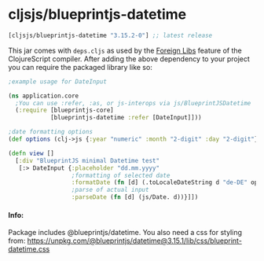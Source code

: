 # cljsjs/blueprintjs-datetime


[](dependency)
```clojure
[cljsjs/blueprintjs-datetime "3.15.2-0"] ;; latest release
```
[](/dependency)

This jar comes with `deps.cljs` as used by the [Foreign Libs][flibs] feature
of the ClojureScript compiler. After adding the above dependency to your project
you can require the packaged library like so:

```clojure
;example usage for DateInput

(ns application.core
  ;You can use :refer, :as, or js-interops via js/BlueprintJSDatetime 
  (:require [blueprintjs-core]
            [blueprintjs-datetime :refer [DateInput]]))

;date formatting options
(def options (clj->js {:year "numeric" :month "2-digit" :day "2-digit"}))

(defn view []
  [:div "BlueprintJS minimal Datetime test"
   [:> DateInput {:placeholder "dd.mm.yyyy"
                  ;formatting of selected date
                  :formatDate (fn [d] (.toLocaleDateString d "de-DE" options))
                  ;parse of actual input
                  :parseDate (fn [d] (js/Date. d))}]])

```

#### Info:
Package includes @blueprintjs/datetime. You also need a css for styling from: https://unpkg.com/@blueprintjs/datetime@3.15.1/lib/css/blueprint-datetime.css

[flibs]: https://clojurescript.org/reference/packaging-foreign-deps
